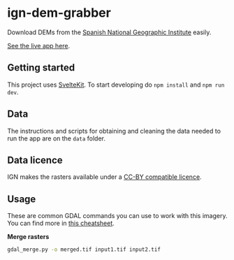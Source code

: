 # ign-dem-grabber

Download DEMs from the [Spanish National Geographic Institute](https://centrodedescargas.cnig.es/CentroDescargas/modelos-digitales-elevaciones#MDTER) easily.

[See the live app here](https://martingonzalez.net/ign-dem-grabber/).

## Getting started

This project uses [SvelteKit](https://svelte.dev/docs/kit/introduction). To start developing do `npm install` and `npm run dev`.

## Data

The instructions and scripts for obtaining and cleaning the data needed to run the app are on the `data` folder.

## Data licence

IGN makes the rasters available under a [CC-BY compatible licence](https://www.ign.es/resources/licencia/Condiciones_licenciaUso_IGN.pdf).

## Usage

These are common GDAL commands you can use to work with this imagery. You can find more in [this cheatsheet](https://github.com/dwtkns/gdal-cheat-sheet).

**Merge rasters**

```bash
gdal_merge.py -o merged.tif input1.tif input2.tif
```
